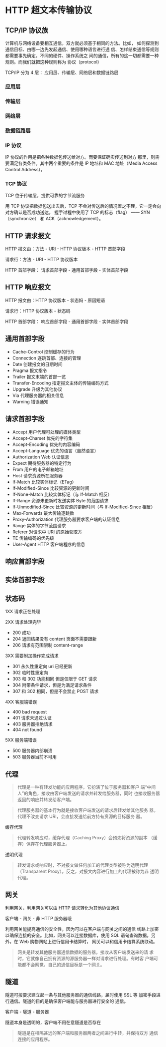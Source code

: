 # HTTP 超文本传输协议

## TCP/IP 协议族

计算机与网络设备要相互通信，双方就必须基于相同的方法。比如，
如何探测到通信目标、由哪一边先发起通信、使用哪种语言进行通
信、怎样结束通信等规则都需要事先确定。不同的硬件、操作系统之
间的通信，所有的这一切都需要一种规则。而我们就把这种规则称为
协议（protocol）

TCP/IP 分为 4 层： 应用层、传输层、网络层和数据链路层

### 应用层

### 传输层

### 网络层

### 数据链路层

### IP 协议

IP 协议的作用是把各种数据包传送给对方。而要保证确实传送到对方
那里，则需要满足各类条件。其中两个重要的条件是 IP 地址和 MAC
地址（Media Access Control Address）。

### TCP 协议

TCP 位于传输层，提供可靠的字节流服务

用 TCP 协议把数据包送出去后，TCP
不会对传送后的情况置之不理，它一定会向对方确认是否成功送达。
握手过程中使用了 TCP 的标志（flag） —— SYN（synchronize） 和
ACK（acknowledgement）。

## HTTP 请求报文

HTTP 报文由：方法 - URI - HTTP 协议版本 - HTTP 首部字段

请求行：方法 - URI - HTTP 协议版本

HTTP 首部字段： 请求首部字段 - 通用首部字段 - 实体首部字段

## HTTP 响应报文

HTTP 报文由：HTTP 协议版本 - 状态妈 - 原因短语

请求行：HTTP 协议版本 - 状态码

HTTP 首部字段： 响应首部字段 - 通用首部字段 - 实体首部字段

## 通用首部字段

- Cache-Control 控制缓存的行为
- Connection 逐跳首部、连接的管理
- Date 创建报文的日期时间
- Pragma 报文指令
- Trailer 报文末端的首部一览
- Transfer-Encoding 指定报文主体的传输编码方式
- Upgrade 升级为其他协议
- Via 代理服务器的相关信息
- Warning 错误通知

## 请求首部字段

- Accept 用户代理可处理的媒体类型
- Accept-Charset 优先的字符集
- Accept-Encoding 优先的内容编码
- Accept-Language 优先的语言（自然语言）
- Authorization Web 认证信息
- Expect 期待服务器的特定行为
- From 用户的电子邮箱地址
- Host 请求资源所在服务器
- If-Match 比较实体标记（ETag）
- If-Modified-Since 比较资源的更新时间
- If-None-Match 比较实体标记（与 If-Match 相反）
- If-Range 资源未更新时发送实体 Byte 的范围请求
- If-Unmodified-Since 比较资源的更新时间（与 If-Modified-Since 相反）
- Max-Forwards 最大传输逐跳数
- Proxy-Authorization 代理服务器要求客户端的认证信息
- Range 实体的字节范围请求
- Referer 对请求中 URI 的原始获取方
- TE 传输编码的优先级
- User-Agent HTTP 客户端程序的信息

## 响应首部字段

## 实体首部字段

## 状态码

1XX 请求正在处理

2XX 请求处理完毕

- 200 成功
- 204 返回结果没有 content 页面不需要跟新
- 206 请求有范围限制 content-range

3XX 需要附加操作完成请求

- 301 永久性重定向 uri 已经更新
- 302 临时性重定向
- 303 和 302 功能相同 但是仅限于 GET 请求
- 304 附带条件请求，但是为满足请求条件
- 307 和 302 相同，但是不会禁止 POST 请求

4XX 客服端错误

- 400 bad request
- 401 请求未通过认证
- 403 服务器拒绝请求
- 404 not found

5XX 服务端错误

- 500 服务器内部崩溃
- 503 服务器当前不可用

## 代理

> 代理是一种有转发功能的应用程序，它扮演了位于服务器和客户
> 端“中间人”的角色，接收由客户端发送的请求并转发给服务器，同时
> 也接收服务器返回的响应并转发给客户端。

> 代理服务器的基本行为就是接收客户端发送的请求后转发给其他服务
> 器。代理不改变请求 URI，会直接发送给前方持有资源的目标服务
> 器。

缓存代理

> 代理转发响应时，缓存代理（Caching Proxy）会预先将资源的副本
> （缓存）保存在代理服务器上。

透明代理

> 转发请求或响应时，不对报文做任何加工的代理类型被称为透明代理
> （Transparent Proxy）。反之，对报文内容进行加工的代理被称为非
> 透明代理。

## 网关

利用网关，利用网关可以由 HTTP 请求转化为其他协议通信

客户端 - 网关 - 非 HTTP 服务器哦

利用网关能提高通信的安全性，因为可以在客户端与网关之间的通信
线路上加密以确保连接的安全。比如，网关可以连接数据库，使用
SQL 语句查询数据。另外，在 Web 购物网站上进行信用卡结算时，
网关可以和信用卡结算系统联动。

> 网关是转发其他服务器通信数据的服务器，接收从客户端发送来的请
> 求时，它就像自己拥有资源的源服务器一样对请求进行处理。有时客
> 户端可能都不会察觉，自己的通信目标是一个网关。

## 隧道

隧道可按要求建立起一条与其他服务器的通信线路，届时使用 SSL 等
加密手段进行通信。隧道的目的是确保客户端能与服务器进行安全的
通信。

客户端 - 隧道 - 服务器

隧道本身是透明的，客户端不用在意隧道是否存在

> 隧道是在相隔甚远的客户端和服务器两者之间进行中转，并保持双方
> 通信连接的应用程序。
